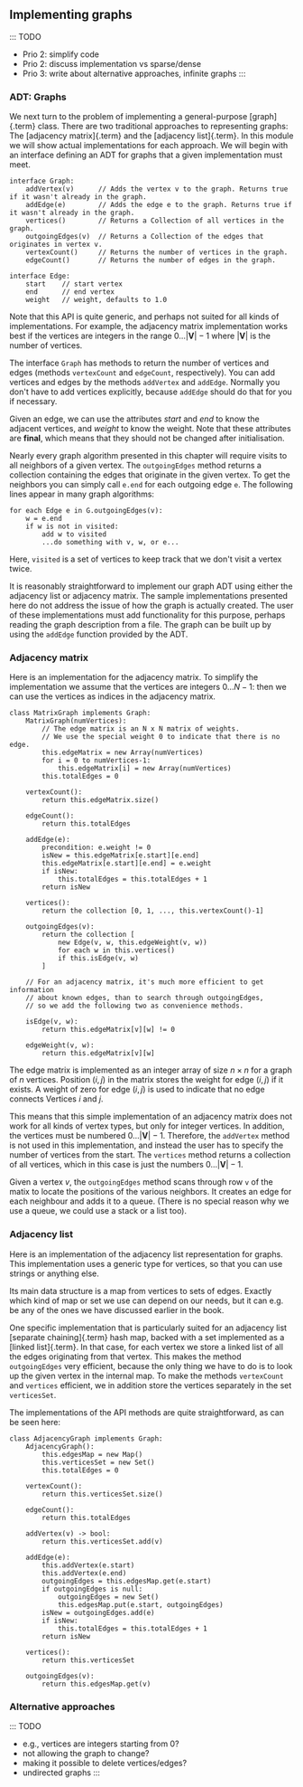 
## Implementing graphs

::: TODO
- Prio 2: simplify code
- Prio 2: discuss implementation vs sparse/dense
- Prio 3: write about alternative approaches, infinite graphs
:::

### ADT: Graphs

We next turn to the problem of implementing a general-purpose
[graph]{.term} class. There are two traditional
approaches to representing graphs: The
[adjacency matrix]{.term} and the
[adjacency list]{.term}. In this module we will
show actual implementations for each approach. We will begin with an
interface defining an ADT for graphs that a given implementation must
meet.

    interface Graph:
        addVertex(v)      // Adds the vertex v to the graph. Returns true if it wasn't already in the graph.
        addEdge(e)        // Adds the edge e to the graph. Returns true if it wasn't already in the graph.
        vertices()        // Returns a Collection of all vertices in the graph.
        outgoingEdges(v)  // Returns a Collection of the edges that originates in vertex v.
        vertexCount()     // Returns the number of vertices in the graph.
        edgeCount()       // Returns the number of edges in the graph.

    interface Edge:
        start    // start vertex
        end      // end vertex
        weight   // weight, defaults to 1.0


Note that this API is quite generic, and perhaps not suited for all
kinds of implementations. For example, the adjacency matrix
implementation works best if the vertices are integers in the range
$0\ldots |\mathbf{V}|-1$ where $|\mathbf{V}|$ is the number of vertices.

The interface `Graph` has methods to return the number of vertices and
edges (methods `vertexCount` and `edgeCount`, respectively). You can add
vertices and edges by the methods `addVertex` and `addEdge`. Normally
you don't have to add vertices explicitly, because `addEdge` should do
that for you if necessary.

Given an edge, we can use the attributes *start* and
*end* to know the adjacent vertices, and
*weight* to know the weight. Note that these attributes are
**final**, which means that they should not be changed after initialisation.

Nearly every graph algorithm presented in this chapter will require
visits to all neighbors of a given vertex. The `outgoingEdges` method
returns a collection containing the edges that originate in the given
vertex. To get the neighbors you can simply call `e.end` for each
outgoing edge `e`. The following lines appear in many graph algorithms:

    for each Edge e in G.outgoingEdges(v):
        w = e.end
        if w is not in visited:
            add w to visited
            ...do something with v, w, or e...

Here, `visited` is a set of vertices to keep track that we don't visit
a vertex twice.

It is reasonably straightforward to implement our graph ADT using either
the adjacency list or adjacency matrix. The sample implementations
presented here do not address the issue of how the graph is actually
created. The user of these implementations must add functionality for
this purpose, perhaps reading the graph description from a file. The
graph can be built up by using the `addEdge` function provided by the
ADT.

### Adjacency matrix

Here is an implementation for the adjacency matrix.
To simplify the implementation we assume that the vertices are integers
$0\ldots N-1$: then we can use the vertices as indices in the adjacency matrix.

    class MatrixGraph implements Graph:
        MatrixGraph(numVertices):
            // The edge matrix is an N x N matrix of weights.
            // We use the special weight 0 to indicate that there is no edge.
            this.edgeMatrix = new Array(numVertices)
            for i = 0 to numVertices-1:
                this.edgeMatrix[i] = new Array(numVertices)
            this.totalEdges = 0

        vertexCount():
            return this.edgeMatrix.size()

        edgeCount():
            return this.totalEdges

        addEdge(e):
            precondition: e.weight != 0
            isNew = this.edgeMatrix[e.start][e.end]
            this.edgeMatrix[e.start][e.end] = e.weight
            if isNew:
                this.totalEdges = this.totalEdges + 1
            return isNew

        vertices():
            return the collection [0, 1, ..., this.vertexCount()-1]

        outgoingEdges(v):
            return the collection [
                new Edge(v, w, this.edgeWeight(v, w))
                for each w in this.vertices()
                if this.isEdge(v, w)
            ]

        // For an adjacency matrix, it's much more efficient to get information
        // about known edges, than to search through outgoingEdges,
        // so we add the following two as convenience methods.

        isEdge(v, w):
            return this.edgeMatrix[v][w] != 0

        edgeWeight(v, w):
            return this.edgeMatrix[v][w]


The edge matrix is implemented as an integer array of size $n \times n$
for a graph of $n$ vertices. Position $(i, j)$ in the matrix stores the
weight for edge $(i, j)$ if it exists. A weight of zero for edge
$(i, j)$ is used to indicate that no edge connects Vertices $i$ and $j$.

This means that this simple implementation of an adjacency matrix does
not work for all kinds of vertex types, but only for integer vertices.
In addition, the vertices must be numbered $0\ldots |\mathbf{V}|-1$.
Therefore, the `addVertex` method is not used in this implementation,
and instead the user has to specify the number of vertices from the
start. The `vertices` method returns a collection of all vertices, which
in this case is just the numbers $0\ldots |\mathbf{V}|-1$.

Given a vertex $v$, the `outgoingEdges` method scans through row `v` of
the matix to locate the positions of the various neighbors. It creates
an edge for each neighbour and adds it to a queue. (There is no special
reason why we use a queue, we could use a stack or a list too).

### Adjacency list

Here is an implementation of the adjacency list representation for
graphs. This implementation uses a generic type for vertices, so that
you can use strings or anything else.

Its main data structure is a map from vertices to sets of edges.
Exactly which kind of map or set we use can depend on our needs,
but it can e.g. be any of the ones we have discussed earlier in the book.

One specific implementation that is particularly suited for an adjacency list
[separate chaining]{.term} hash map, backed with a set implemented as a
[linked list]{.term}. In that case, for each vertex we store a linked list
of all the edges originating from that vertex.
This makes the method `outgoingEdges` very efficient,
because the only thing we have to do is to look up the given vertex in
the internal map. To make the methods `vertexCount` and `vertices`
efficient, we in addition store the vertices separately in the set
`verticesSet`.

The implementations of the API methods are quite straightforward, as can
be seen here:

    class AdjacencyGraph implements Graph:
        AdjacencyGraph():
            this.edgesMap = new Map()
            this.verticesSet = new Set()
            this.totalEdges = 0

        vertexCount():
            return this.verticesSet.size()

        edgeCount():
            return this.totalEdges

        addVertex(v) -> bool:
            return this.verticesSet.add(v)

        addEdge(e):
            this.addVertex(e.start)
            this.addVertex(e.end)
            outgoingEdges = this.edgesMap.get(e.start)
            if outgoingEdges is null:
                outgoingEdges = new Set()
                this.edgesMap.put(e.start, outgoingEdges)
            isNew = outgoingEdges.add(e)
            if isNew:
                this.totalEdges = this.totalEdges + 1
            return isNew

        vertices():
            return this.verticesSet

        outgoingEdges(v):
            return this.edgesMap.get(v)



### Alternative approaches

::: TODO
- e.g., vertices are integers starting from 0?
- not allowing the graph to change?
- making it possible to delete vertices/edges?
- undirected graphs
:::

